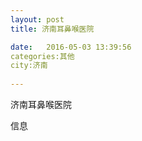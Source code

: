 ```yaml
--- 
layout: post 
title: 济南耳鼻喉医院

date:   2016-05-03 13:39:56 
categories:其他  
city:济南
  
--- 
```

   
济南耳鼻喉医院

信息

